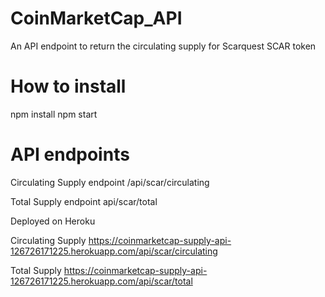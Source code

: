 # CoinMarketCap_API
An API endpoint to return the circulating supply for Scarquest SCAR token

# How to install
npm install
npm start

# API endpoints
Circulating Supply endpoint /api/scar/circulating

Total Supply endpoint api/scar/total


Deployed on Heroku

Circulating Supply
https://coinmarketcap-supply-api-126726171225.herokuapp.com/api/scar/circulating


Total Supply
https://coinmarketcap-supply-api-126726171225.herokuapp.com/api/scar/total


